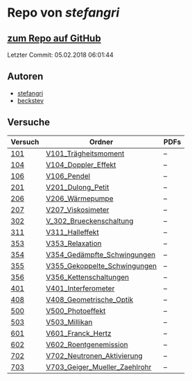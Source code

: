 # Repo von *stefangri*

## [zum Repo auf GitHub](https://github.com/stefangri/s_s_productions)

Letzter Commit: 05.02.2018 06:01:44

## Autoren
- [stefangri](https://github.com/stefangri)
- [beckstev](https://github.com/beckstev)

## Versuche

|       Versuch       |                                                            Ordner                                                             |PDFs|
|---------------------|-------------------------------------------------------------------------------------------------------------------------------|----|
|[101](../versuch/101)|[V101_Trägheitsmoment](https://github.com/stefangri/s_s_productions/tree/master/PHY341/V101_Tr%C3%A4gheitsmoment)              |–   |
|[104](../versuch/104)|[V104_Doppler_Effekt](https://github.com/stefangri/s_s_productions/tree/master/PHY341/V104_Doppler_Effekt)                     |–   |
|[106](../versuch/106)|[V106_Pendel](https://github.com/stefangri/s_s_productions/tree/master/PHY341/V106_Pendel)                                     |–   |
|[201](../versuch/201)|[V201_Dulong_Petit](https://github.com/stefangri/s_s_productions/tree/master/PHY341/V201_Dulong_Petit)                         |–   |
|[206](../versuch/206)|[V206_Wärmepumpe](https://github.com/stefangri/s_s_productions/tree/master/PHY341/V206_W%C3%A4rmepumpe)                        |–   |
|[207](../versuch/207)|[V207_Viskosimeter](https://github.com/stefangri/s_s_productions/tree/master/PHY341/V207_Viskosimeter)                         |–   |
|[302](../versuch/302)|[V_302_Brueckenschaltung](https://github.com/stefangri/s_s_productions/tree/master/PHY341/V_302_Brueckenschaltung)             |–   |
|[311](../versuch/311)|[V311_Halleffekt](https://github.com/stefangri/s_s_productions/tree/master/PHY341/V311_Halleffekt)                             |–   |
|[353](../versuch/353)|[V353_Relaxation](https://github.com/stefangri/s_s_productions/tree/master/PHY341/V353_Relaxation)                             |–   |
|[354](../versuch/354)|[V354_Gedämpfte_Schwingungen](https://github.com/stefangri/s_s_productions/tree/master/PHY341/V354_Ged%C3%A4mpfte_Schwingungen)|–   |
|[355](../versuch/355)|[V355_Gekoppelte_Schwingungen](https://github.com/stefangri/s_s_productions/tree/master/PHY341/V355_Gekoppelte_Schwingungen)   |–   |
|[356](../versuch/356)|[V356_Kettenschaltungen](https://github.com/stefangri/s_s_productions/tree/master/PHY341/V356_Kettenschaltungen)               |–   |
|[401](../versuch/401)|[V401_Interferometer](https://github.com/stefangri/s_s_productions/tree/master/PHY341/V401_Interferometer)                     |–   |
|[408](../versuch/408)|[V408_Geometrische_Optik](https://github.com/stefangri/s_s_productions/tree/master/PHY341/V408_Geometrische_Optik)             |–   |
|[500](../versuch/500)|[V500_Photoeffekt](https://github.com/stefangri/s_s_productions/tree/master/PHY341/V500_Photoeffekt)                           |–   |
|[503](../versuch/503)|[V503_Millikan](https://github.com/stefangri/s_s_productions/tree/master/PHY341/V503_Millikan)                                 |–   |
|[601](../versuch/601)|[V601_Franck_Hertz](https://github.com/stefangri/s_s_productions/tree/master/PHY341/V601_Franck_Hertz)                         |–   |
|[602](../versuch/602)|[V602_Roentgenemission](https://github.com/stefangri/s_s_productions/tree/master/PHY341/V602_Roentgenemission)                 |–   |
|[702](../versuch/702)|[V702_Neutronen_Aktivierung](https://github.com/stefangri/s_s_productions/tree/master/PHY341/V702_Neutronen_Aktivierung)       |–   |
|[703](../versuch/703)|[V703_Geiger_Mueller_Zaehlrohr](https://github.com/stefangri/s_s_productions/tree/master/PHY341/V703_Geiger_Mueller_Zaehlrohr) |–   |
